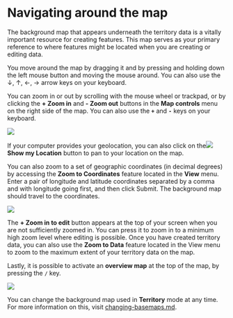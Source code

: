 # Navigating around the map

The background map that appears underneath the territory data is a vitally important resource for creating features. This map serves as your primary reference to where features might be located when you are creating or editing data.&#x20;

You move around the map by dragging it and by pressing and holding down the left mouse button and moving the mouse around. You can also use the ↓, ↑, ←, → arrow keys on your keyboard.

You can zoom in or out by scrolling with the mouse wheel or trackpad, or by clicking the **+ Zoom in** and **- Zoom out** buttons in the **Map controls** menu on the right side of the map. You can also use the **`+`** and **`-`** keys on your keyboard.

![](../../../.gitbook/assets/Md-territory\_navigating-01.jpg)

If your computer provides your geolocation, you can also click on the![](https://lh3.googleusercontent.com/FQtHbTb6AC4XLssfexdunzFqyxmksQan5SEjFbsgQETz7-YSRdA5CDiHRaOegrSG8eKfAUnQjrhishAEXT0QXNUA0I6aTEqzDAoeeD5PIUMv9Og9YiKaLbhRcYYs5UyamuKZ-xwG)**Show my Location** button to pan to your location on the map.

You can also zoom to a set of geographic coordinates (in decimal degrees) by accessing the **Zoom to Coordinates** feature located in the **View** menu. Enter a pair of longitude and latitude coordinates separated by a comma and with longitude going first, and then click Submit. The background map should travel to the coordinates.

![](../../../.gitbook/assets/Md-territory\_navigating-02.jpg)

The **+ Zoom in to edit** button appears at the top of your screen when you are not sufficiently zoomed in. You can press it to zoom in to a minimum high zoom level where editing is possible. Once you have created territory data, you can also use the **Zoom to Data** feature located in the View menu to zoom to the maximum extent of your territory data on the map.

Lastly, it is possible to activate an **overview map** at the top of the map, by pressing the `/` key.

![](../../../.gitbook/assets/Md-territory\_navigating-03.jpg)

You can change the background map used in **Territory** mode at any time. For more information on this, visit [changing-basemaps.md](changing-basemaps.md "mention").
